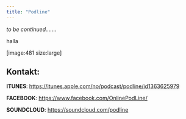 ```yaml
---
title: "Podline"
---
```


_to be continued......._


<p>halla</p>


[image:481 size:large]








Kontakt:
------------------
**ITUNES**: https://itunes.apple.com/no/podcast/podline/id1363625979

**FACEBOOK**: https://www.facebook.com/OnlinePodLine/

**SOUNDCLOUD**: https://soundcloud.com/podline